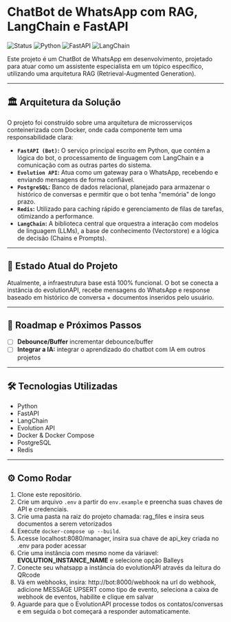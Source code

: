 # ChatBot de WhatsApp com RAG, LangChain e FastAPI

![Status](https://img.shields.io/badge/status-em_desenvolvimento-yellow)
![Python](https://img.shields.io/badge/Python-3.11-blue?logo=python)
![FastAPI](https://img.shields.io/badge/FastAPI-0.100-green?logo=fastapi)
![LangChain](https://img.shields.io/badge/LangChain-AI-orange)

Este projeto é um ChatBot de WhatsApp em desenvolvimento, projetado para atuar como um assistente especialista em um tópico específico, utilizando uma arquitetura RAG (Retrieval-Augmented Generation).

---

## 🏛️ Arquitetura da Solução

O projeto foi construído sobre uma arquitetura de microsserviços conteinerizada com Docker, onde cada componente tem uma responsabilidade clara:

- **`FastAPI (Bot)`:** O serviço principal escrito em Python, que contém a lógica do bot, o processamento de linguagem com LangChain e a comunicação com as outras partes do sistema.
- **`Evolution API`:** Atua como um gateway para o WhatsApp, recebendo e enviando mensagens de forma confiável.
- **`PostgreSQL`:** Banco de dados relacional, planejado para armazenar o histórico de conversas e permitir que o bot tenha "memória" de longo prazo.
- **`Redis`:** Utilizado para caching rápido e gerenciamento de filas de tarefas, otimizando a performance.
- **`LangChain`:** A biblioteca central que orquestra a interação com modelos de linguagem (LLMs), a base de conhecimento (Vectorstore) e a lógica de decisão (Chains e Prompts).

---

## 🚧 Estado Atual do Projeto

Atualmente, a infraestrutura base está 100% funcional. O bot se conecta a instância do evolutionAPI, recebe mensagens do WhatsApp e response baseado em histórico de conversa + documentos inseridos pelo usuário.

---

## 📝 Roadmap e Próximos Passos

- [ ] **Debounce/Buffer** incrementar debounce/buffer 
- [ ] **Integrar a IA:** integrar o aprendizado do chatbot com IA em outros projetos

---

## 🛠️ Tecnologias Utilizadas

- Python
- FastAPI
- LangChain
- Evolution API
- Docker & Docker Compose
- PostgreSQL
- Redis

---

## ⚙️ Como Rodar

1.  Clone este repositório.
2.  Crie um arquivo `.env` a partir do `env.example` e preencha suas chaves de API e credenciais.
3.  Crie uma pasta na raiz do projeto chamada: rag_files e insira seus documentos a serem vetorizados
3.  Execute `docker-compose up --build`.
4.  Acesse localhost:8080/manager, insira sua chave de api_key criada no .env para poder acessar
5.  Crie uma instância com mesmo nome da váriavel: **EVOLUTION_INSTANCE_NAME** e selecione opção Balleys
6.  Conecte seu whatsapp a instância do evolutionAPI através da leitura do QRcode
7.  Vá em webhooks, insira: http://bot:8000/webhook na url do webhook, adicione MESSAGE UPSERT como tipo de evento, seleciona a caixa de webhook de eventos, habilite e clique em salvar
8.  Aguarde para que o EvolutionAPI processe todos os contatos/conversas e em seguida o bot começará a responder automaticamente.
